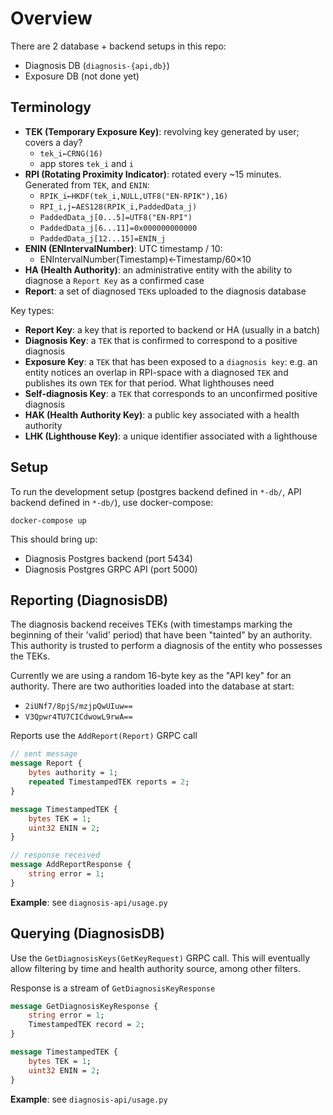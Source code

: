 # Overview

There are 2 database + backend setups in this repo:
- Diagnosis DB (`diagnosis-{api,db}`)
- Exposure DB (not done yet)

## Terminology

- **TEK (Temporary Exposure Key)**: revolving key generated by user; covers a day?
    - `tek_i←CRNG(16)`
    - app stores `tek_i` and `i`
- **RPI (Rotating Proximity Indicator)**: rotated every ~15 minutes. Generated from `TEK`, and `ENIN`:
    - `RPIK_i←HKDF(tek_i,NULL,UTF8("EN-RPIK"),16)`
    - `RPI_i,j←AES128(RPIK_i,PaddedData_j)`
    - `PaddedData_j[0...5]=UTF8("EN-RPI")`
    - `PaddedData_j[6...11]=0x000000000000`
    - `PaddedData_j[12...15]=ENIN_j`
- **ENIN (ENIntervalNumber)**: UTC timestamp / 10:
    - ENIntervalNumber(Timestamp)←Timestamp/60×10
- **HA (Health Authority)**: an administrative entity with the ability to diagnose a `Report Key` as a confirmed case
- **Report**: a set of diagnosed `TEK`s uploaded to the diagnosis database

Key types:
- **Report Key**: a key that is reported to backend or HA (usually in a batch)
- **Diagnosis Key**: a `TEK` that is confirmed to correspond to a positive diagnosis
- **Exposure Key**: a `TEK` that has been exposed to a `diagnosis key`: e.g. an entity notices an overlap in RPI-space with a diagnosed `TEK` and publishes its own `TEK` for that period. What lighthouses need
- **Self-diagnosis Key**: a `TEK` that corresponds to an unconfirmed positive diagnosis
- **HAK (Health Authority Key)**: a public key associated with a health authority
- **LHK (Lighthouse Key)**: a unique identifier associated with a lighthouse


## Setup

To run the development setup (postgres backend defined in `*-db/`, API backend defined in `*-db/`), use docker-compose:

```
docker-compose up
```

This should bring up:
- Diagnosis Postgres backend (port 5434)
- Diagnosis Postgres GRPC API (port 5000)


## Reporting (DiagnosisDB)

The diagnosis backend receives TEKs (with timestamps marking the beginning of their 'valid' period) that have been "tainted" by an authority. This authority is trusted to perform a diagnosis of the entity who possesses the TEKs.

Currently we are using a random 16-byte key as the "API key" for an authority. There are two authorities loaded into the database at start:
- `2iUNf7/8pjS/mzjpQwUIuw==`
- `V3Qpwr4TU7CICdwowL9rwA==`

Reports use the `AddReport(Report)` GRPC call

```protobuf
// sent message
message Report {
    bytes authority = 1;
    repeated TimestampedTEK reports = 2;
}

message TimestampedTEK {
    bytes TEK = 1;
    uint32 ENIN = 2;
}

// response received
message AddReportResponse {
    string error = 1;
}
```

**Example**: see `diagnosis-api/usage.py`

## Querying (DiagnosisDB)

Use the `GetDiagnosisKeys(GetKeyRequest)` GRPC call. This will eventually allow filtering by time and health authority source, among other filters.

Response is a stream of `GetDiagnosisKeyResponse`

```protobuf
message GetDiagnosisKeyResponse {
    string error = 1;
    TimestampedTEK record = 2;
}

message TimestampedTEK {
    bytes TEK = 1;
    uint32 ENIN = 2;
}
```

**Example**: see `diagnosis-api/usage.py`
